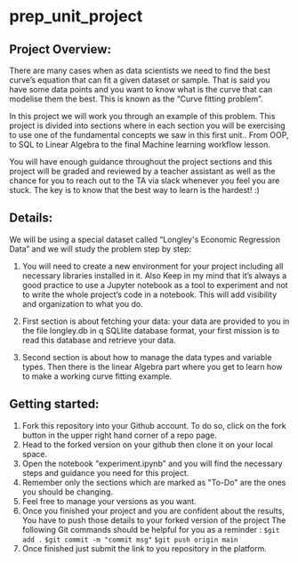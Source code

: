 # prep_unit_project

## Project Overview: 
There are many cases when as data scientists we need to find the best curve’s equation that can fit a given dataset or sample. That is said you have some data points and you want to know what is the curve that can modelise them the best. This is known as the “Curve fitting problem”. 

In this project we will work you through an example of this problem.
This project is divided into sections where in each section you will be exercising to use one of the fundamental concepts we saw in this first unit.. From OOP, to SQL to Linear Algebra to the final Machine learning workflow lesson. 

You will have enough guidance throughout the project sections and this project will be graded and reviewed by a teacher assistant as well as the chance for you to reach out to the TA via slack whenever you feel you are stuck. 
The key is to know that the best way to learn is the hardest! :) 

## Details:
We will be using a special dataset called “Longley's Economic Regression Data” and we will study the problem step by step:
1. You will need to create a new environment for your project including all necessary libraries installed in it. Also Keep in my mind that it’s always a good practice to use a Jupyter notebook as a tool to experiment and not to write the whole project’s code in a notebook. This will add visibility and organization to what you do.

2. First section is about fetching your data: your data are provided to you in the file longley.db in q SQLlite database format, your first mission is to read this database and retrieve your data.

3. Second section is about how to manage the data types and variable types. 
Then there is the linear Algebra part where you get to learn how to make a working curve fitting example.

## Getting started:
1. Fork this repository into your Github account. To do so, click on the fork button in the upper right hand corner of a repo page. 
2. Head to the forked version on your github then clone it on your local space.
3. Open the notebook "experiment.ipynb" and you will find the necessary steps and guidance you need for this project.
4. Remember only the sections which are marked as "To-Do" are the ones you should be changing.
5. Feel free to manage your versions as you want.
6. Once you finished your project and you are confident about the results, You have to push those details to your forked version of the project
The following Git commands should be helpful for you as a reminder : 
`
$git add .
`
`
  $git commit -m "commit msg"
`
`
  $git push origin main
`
7. Once finished just submit the link to you repository in the platform.
